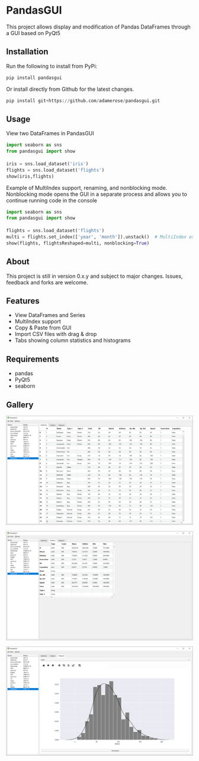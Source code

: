 # PandasGUI

This project allows display and modification of Pandas DataFrames through a GUI based on PyQt5

## Installation

Run the following to install from PyPi:

```python
pip install pandasgui
```

Or install directly from Github for the latest changes.

```python
pip install git+https://github.com/adamerose/pandasgui.git
```


## Usage
View two DataFrames in PandasGUI
```python
import seaborn as sns
from pandasgui import show

iris = sns.load_dataset('iris')
flights = sns.load_dataset('flights')
show(iris,flights)

```

Example of MultiIndex support, renaming, and nonblocking mode. Nonblocking mode opens the GUI in a separate process and allows you to continue running code in the console
```python
import seaborn as sns
from pandasgui import show

flights = sns.load_dataset('flights')
multi = flights.set_index(['year', 'month']).unstack()  # MultiIndex example
show(flights, flightsReshaped=multi, nonblocking=True)

```

## About
This project is still in version 0.x.y and subject to major changes. Issues, feedback and forks are welcome. 

## Features
- View DataFrames and Series
- MultiIndex support
- Copy & Paste from GUI
- Import CSV files with drag & drop
- Tabs showing column statistics and histograms

## Requirements
- pandas
- PyQt5
- seaborn

## Gallery

![](./docs/gallery1.png)

![](./docs/gallery2.png)

![](./docs/gallery3.png)